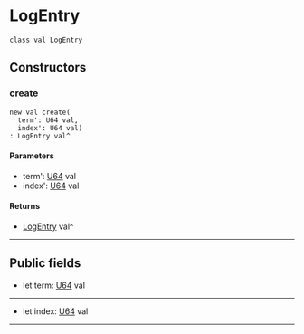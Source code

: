 # LogEntry

```pony
class val LogEntry
```

## Constructors

### create

```pony
new val create(
  term': U64 val,
  index': U64 val)
: LogEntry val^
```
#### Parameters

*   term': [U64](builtin-U64) val
*   index': [U64](builtin-U64) val

#### Returns

* [LogEntry](.-raft-LogEntry) val^

---

## Public fields

* let term: [U64](builtin-U64) val

---

* let index: [U64](builtin-U64) val

---

